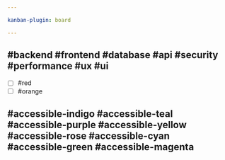 ```yaml
---

kanban-plugin: board

---
```


## #backend #frontend #database #api #security #performance #ux #ui
- [ ] #red
- [ ] #orange

## #accessible-indigo #accessible-teal #accessible-purple #accessible-yellow #accessible-rose #accessible-cyan #accessible-green #accessible-magenta


